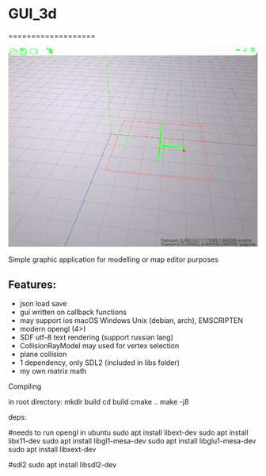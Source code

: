 # GUI_3d
===================
	
![view](/gui3d.png)

Simple graphic application for modelling or map editor purposes
 
Features: 
--------

* json load save
* gui written on callback functions
* may support ios macOS Windows Unix (debian, arch), EMSCRIPTEN
* modern opengl (4>)
* SDF utf-8 text rendering (support russian lang)
* CollisionRayModel may used for vertex selection
* plane collision
* 1 dependency, only SDL2 (included in libs folder)
* my own matrix math


Compiling


in root directory:
mkdir build 
cd build 
cmake ..
make -j8

deps:


#needs to run opengl in ubuntu
sudo apt install libext-dev
sudo apt install libx11-dev
sudo apt install libgl1-mesa-dev
sudo apt install libglu1-mesa-dev
sudo apt install libxext-dev

#sdl2 
sudo apt install libsdl2-dev



